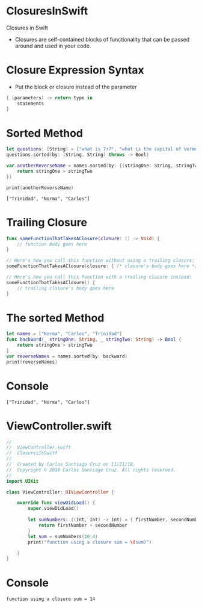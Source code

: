 # ClosuresInSwift
Closures in Swift

- Closures are self-contained blocks of functionality that can be passed around and used in your code.

# Closure Expression Syntax

- Put the block or closure instead of the parameter

``` swift
{ (parameters) -> return type in
    statements
}
```

# Sorted Method

```swift
let questions: [String] = ["what is 7+7", "what is the capital of Vermont", "what is the cognan made from"]
questions.sorted(by: (String, String) throws -> Bool)
```


``` swift
var anotherReverseName = names.sorted(by: {(stringOne: String, stringTwo: String) -> Bool in
    return stringOne > stringTwo
})

print(anotherReverseName)
```

``` console
["Trinidad", "Norma", "Carlos"]
```

# Trailing Closure

``` swift
func someFunctionThatTakesAClosure(closure: () -> Void) {
    // function body goes here
}
```



```swift
// Here's how you call this function without using a trailing closure:
someFunctionThatTakesAClosure(closure: { /* closure's body goes here */ })

// Here's how you call this function with a trailing closure instead:
someFunctionThatTakesAClosure() {
    // trailing closure's body goes here
}
```

# The sorted Method

``` swift
let names = ["Norma", "Carlos", "Trinidad"]
func backward(_ stringOne: String, _ stringTwo: String) -> Bool {
    return stringOne > stringTwo
}
var reverseNames = names.sorted(by: backward)
print(reverseNames)
```

# Console
``` console
["Trinidad", "Norma", "Carlos"]
```

# ViewController.swift

``` swift
//
//  ViewController.swift
//  ClosuresInSwitf
//
//  Created by Carlos Santiago Cruz on 11/21/18.
//  Copyright © 2018 Carlos Santiago Cruz. All rights reserved.
//
import UIKit

class ViewController: UIViewController {

    override func viewDidLoad() {
        super.viewDidLoad()
        
        let sumNumbers: ((Int, Int) -> Int) = { firstNumber, secondNumber -> Int in
            return firstNumber + secondNumber
        }
        let sum = sumNumbers(10,4)
        print("function using a closure sum = \(sum)")
    
    }
}
```

# Console

``` console
function using a closure sum = 14
```
